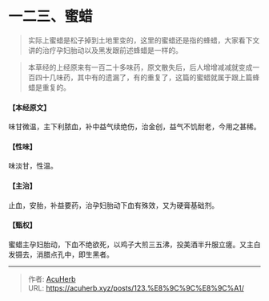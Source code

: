 # 一二三、蜜蜡


> 实际上蜜蜡是松子掉到土地里变的，这里的蜜蜡还是指的蜂蜡，大家看下文讲的治疗孕妇胎动以及黑发跟前述蜂蜡是一样的。

> 本草经的上经原来有一百二十多味药，原文散失后，后人增增减减就变成一百四十几味药，其中有的遗漏了，有的重复了，这篇的蜜蜡就属于跟上篇蜂蜡是重复的。

#### 【本经原文】
味甘微温，主下利脓血，补中益气续绝伤，治金创，益气不饥耐老，今用之甚稀。
#### 【性味】
味淡甘，性温。
#### 【主治】
止血，安胎，补益要药，治孕妇胎动下血有殊效，又为硬膏基础剂。
#### 【甄权】
蜜蜡主孕妇胎动，下血不绝欲死，以鸡子大煎三五沸，投美酒半升服立瘥。又主白发镊去，消腊点孔中，即生黑者。

---

> 作者: [AcuHerb](https://acuherb.xyz)  
> URL: https://acuherb.xyz/posts/123.%E8%9C%9C%E8%9C%A1/  

